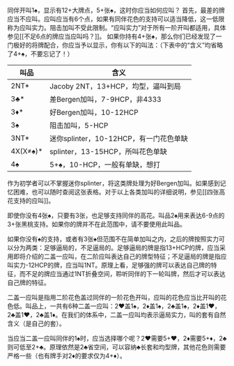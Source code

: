 同伴开叫1♠，显示有12+大牌点，5+张♠，这时你应当如何应叫？
首先，最差的牌应当不应叫。应叫应当有6个点，如果有同伴花色的支持可以适当降低，这一低限称为应叫实力。阻击加叫不受此限制。“应叫实力”对于所有一阶开叫都适用，具体参见[[不足6点的牌应当应叫吗？]]。
如果你持有4+张♠，那么你们已经发现了一门极好的将牌配合，你应当予以显示，你有以下的叫法：（下表中的“含义”均省略了4+♠，不要忘记了！）

| 叫品       | 含义                          |
| -------- | --------------------------- |
| 2NT*     | Jacoby 2NT，13+HCP，均型，逼叫到局   |
| 3♣*      | 差Bergen加叫，7-9HCP，非4333      |
| 3♦*      | 好Bergen加叫，10-12HCP          |
| 3♠       | 阻击加叫，5-HCP                  |
| 3NT*     | 迷你splinter，10-12HCP，有一门花色单缺 |
| 4X(X≠♠)* | splinter，13-15HCP，所叫花色单缺    |
| 4♠       | 5+♠，10-HCP，一般有单缺，想打         |
作为初学者可以不掌握迷你splinter，将这类牌处理为好Bergen加叫。如果感到记忆困难，也可以随时查阅这张表格。对于以上各类加叫的详细说明，参见[[四张高花支持的应叫]]。

即使你没有4张♠，只要有3张，也足够支持同伴的高花。叫品2♠用来表达6-9点的3+张黑桃支持。如果你的牌并不在此范围中，请不要使用此叫品。

如果你没有♠的支持，或者有3张♠但范围不在简单加叫之内，之后的牌按照实力可以分为两类：足够逼局的，不足逼局的。足够逼局的牌是指13+HCP的牌，应当采用即将介绍的二盖一应叫，在二阶应叫表达自己的牌型特征；不足逼局的牌是指应叫实力-12HCP的牌，应当叫1NT。原理上看，足够强的牌可以表达自己牌的特征，而不足的牌应当通过1NT折叠空间，聆听同伴的下一轮叫牌，然后才可以表达自己牌的特征。

二盖一应叫是指用二阶花色盖过同伴的一阶花色开叫，应叫的花色应当比开叫的花色低。叫品上，一共有6种二盖一应叫：2♥盖1♠，2♦盖1♠，2♣盖1♠，2♦盖1♥，2♣盖1♥，2♣盖1♦。在我们的体系中，二盖一应叫均表示逼局实力，叫的套有自然含义（是自己的套）。

当应当二盖一应叫同伴的1♠时，应当选择哪个呢？2♥需要5+♥，2♦需要5+♦，2♣则可低至2+♣。原理依然是2♣省空间，可以容纳♣长套和均型牌，其他花色则需要严格一些（也有牌手对2♦的要求仅为4+♦）。

